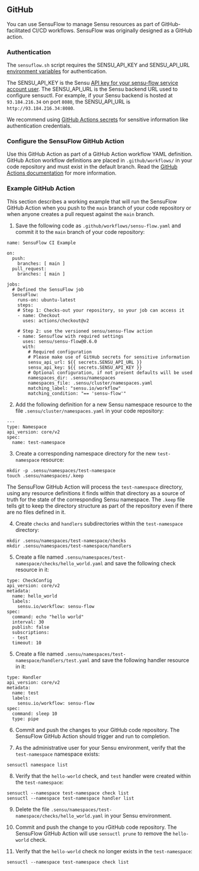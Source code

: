 ## GitHub

You can use SensuFlow to manage Sensu resources as part of GitHub-facilitated CI/CD workflows.
SensuFlow was originally designed as a GitHub action.

### Authentication

The `sensuflow.sh` script requires the SENSU_API_KEY and SENSU_API_URL [environment variables][3] for authentication.

The SENSU_API_KEY is the Sensu [API key for your sensu-flow service account user][4].
The SENSU_API_URL is the Sensu backend URL used to configure sensuctl.
For example, if your Sensu backend is hosted at `93.184.216.34` on port `8080`, the SENSU_API_URL is `http://93.184.216.34:8080`.

We recommend using [GitHub Actions secrets][3] for sensitive information like authentication credentials.

### Configure the SensuFlow GitHub Action

Use this GitHub Action as part of a GitHub Action workflow YAML definition.
GitHub Action workflow definitions are placed in `.github/workflows/` in your code repository and must exist in the default branch.
Read the [GitHub Actions documentation][2] for more information.

### Example GitHub Action

This section describes a working example that will run the SensuFlow GitHub Action when you push to the `main` branch of your code repository or when anyone creates a pull request against the `main` branch.

1. Save the following code as `.github/workflows/sensu-flow.yaml` and commit it to the `main` branch of your code repository:

```
name: SensuFlow CI Example

on:
  push:
    branches: [ main ]
  pull_request:
    branches: [ main ]

jobs:
  # Defined the SensuFlow job 
  SensuFlow:
    runs-on: ubuntu-latest
    steps:
    # Step 1: Checks-out your repository, so your job can access it
    - name: Checkout
      uses: actions/checkout@v2

    # Step 2: use the versioned sensu/sensu-flow action 
    - name: Sensuflow with required settings
      uses: sensu/sensu-flow@0.6.0
      with:
        # Required configuration
        # Please make use of GitHub secrets for sensitive information 
        sensu_api_url: ${{ secrets.SENSU_API_URL }}
        sensu_api_key: ${{ secrets.SENSU_API_KEY }}
        # Optional configuration, if not present defaults will be used
        namespaces_dir: .sensu/namespaces
        namespaces_file: .sensu/cluster/namespaces.yaml
        matching_label: "sensu.io/workflow"
        matching_condition: "== 'sensu-flow'"

```

2. Add the following definition for a new Sensu namespace resource to the file `.sensu/cluster/namespaces.yaml` in your code repository:

```
---
type: Namespace
api_version: core/v2
spec:
  name: test-namespace
```

3. Create a corresponding namespace directory for the new `test-namespace` resource:

```
mkdir -p .sensu/namespaces/test-namespace
touch .sensu/namespaces/.keep
``` 

The SensuFlow GitHub Action will process the `test-namespace` directory, using any resource definitions it finds within that directory as a source of truth for the state of the corresponding Sensu namespace.
The `.keep` file tells git to keep the directory structure as part of the repository even if there are no files defined in it.

4. Create `checks` and `handlers` subdirectories within the `test-namespace` directory:
```
mkdir .sensu/namespaces/test-namespace/checks
mkdir .sensu/namespaces/test-namespace/handlers
``` 

5. Create a file named `.sensu/namespaces/test-namespace/checks/hello_world.yaml` and save the following check resource in it:

```
type: CheckConfig
api_version: core/v2
metadata:
  name: hello_world
  labels:
    sensu.io/workflow: sensu-flow
spec:
  command: echo "hello world"
  interval: 30
  publish: false
  subscriptions:
  - test
  timeout: 10
```

5. Create a file named `.sensu/namespaces/test-namespace/handlers/test.yaml` and save the following handler resource in it:

```
type: Handler
api_version: core/v2
metadata:
  name: test
  labels:
    sensu.io/workflow: sensu-flow
spec:
  command: sleep 10
  type: pipe
```

6. Commit and push the changes to your GitHub code repository.
The SensuFlow GitHub Action should trigger and run to completion.

7. As the administrative user for your Sensu environment, verify that the `test-namespace` namespace exists:

```
sensuctl namespace list
```

8. Verify that the `hello-world` check, and `test` handler were created within the `test-namespace`:

```
sensuctl --namespace test-namespace check list
sensuctl --namespace test-namespace handler list
```

9. Delete the file `.sensu/namespaces/test-namespace/checks/hello_world.yaml` in your Sensu environment.

10. Commit and push the change to you rGitHub code repository.
The SensuFlow GitHub Action will use `sensuctl prune` to remove the `hello-world` check.

11. Verify that the `hello-world` check no longer exists in the `test-namespace`:

```
sensuctl --namespace test-namespace check list
```


[1]: https://docs.github.com/en/github-ae@latest/actions/security-guides/encrypted-secrets
[2]: https://docs.github.com/en/github-ae@latest/actions
[3]: ../#configuration
[4]: ../#api-key-for-the-sensu-flow-user
